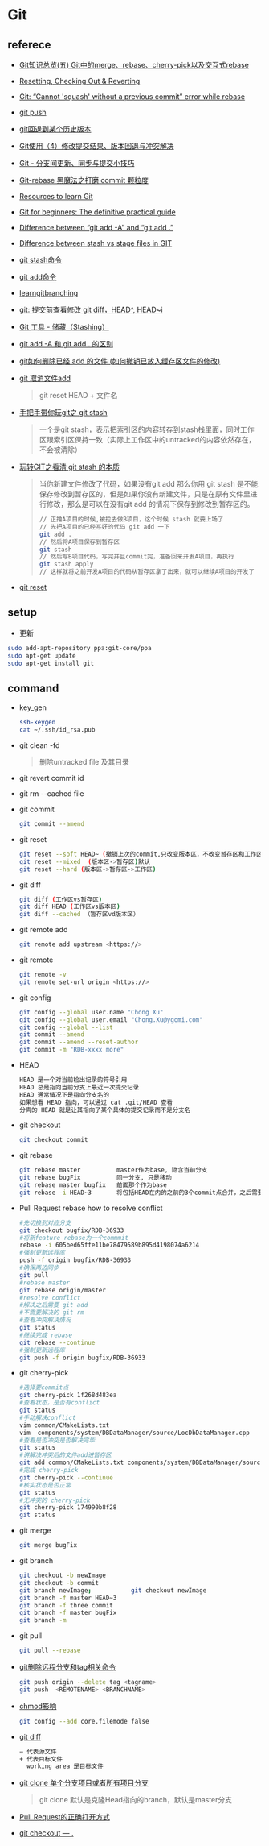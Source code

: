 # Git

## referece

* [Git知识总览(五) Git中的merge、rebase、cherry-pick以及交互式rebase](https://www.cnblogs.com/ludashi/p/8213550.html)
* [Resetting, Checking Out & Reverting](https://www.atlassian.com/git/tutorials/resetting-checking-out-and-reverting)
* [Git: “Cannot 'squash' without a previous commit” error while rebase](https://stackoverflow.com/questions/39595034/git-cannot-squash-without-a-previous-commit-error-while-rebase)
* [git push](https://www.atlassian.com/git/tutorials/syncing/git-push)
* [git回退到某个历史版本](https://www.cnblogs.com/duanweishi/p/7834364.html)
* [Git使用（4）修改提交结果、版本回退与冲突解决](https://blog.csdn.net/Kevin_cc98/article/details/78313113)
* [Git - 分支间更新、同步与提交小技巧](https://www.jianshu.com/p/86fdfc4fc114?utm_source=oschina-app)
* [Git-rebase 黑魔法之打磨 commit 颗粒度](https://blog.csdn.net/qq_32452623/article/details/79475057)
* [Resources to learn Git](http://try.github.io/)
* [Git for beginners: The definitive practical guide](https://stackoverflow.com/questions/315911/git-for-beginners-the-definitive-practical-guide)
* [Difference between “git add -A” and “git add .”](https://stackoverflow.com/questions/572549/difference-between-git-add-a-and-git-add)
* [Difference between stash vs stage files in GIT](https://stackoverflow.com/questions/31596869/difference-between-stash-vs-stage-files-in-git)
* [git stash命令](https://www.yiibai.com/git/git_stash.html)
* [git add命令](https://www.yiibai.com/git/git_add.html)
* [learngitbranching](https://learngitbranching.js.org/)
* [git: 提交前查看修改 git diff，HEAD^, HEAD~i](https://blog.csdn.net/gw569453350game/article/details/46998395)
* [Git 工具 - 储藏（Stashing）](https://git-scm.com/book/zh/v1/Git-%E5%B7%A5%E5%85%B7-%E5%82%A8%E8%97%8F%EF%BC%88Stashing%EF%BC%89)
* [git add -A 和 git add . 的区别](https://www.cnblogs.com/skura23/p/5859243.html)
* [git如何删除已经 add 的文件 (如何撤销已放入缓存区文件的修改)](https://blog.csdn.net/Kiss_The_sky/article/details/77921206)
* [git 取消文件add](https://blog.csdn.net/wukai_std/article/details/79025130)
  >git reset HEAD + 文件名

* [手把手带你玩git之 git stash](https://www.jianshu.com/p/0884ee3caa08)
  >一个是git stash，表示把索引区的内容转存到stash栈里面，同时工作区跟索引区保持一致（实际上工作区中的untracked的内容依然存在，不会被清除）

* [玩转GIT之看清 git stash 的本质](https://blog.csdn.net/AndyNikolas/article/details/79906132)
  >当你新建文件修改了代码，如果没有git add 那么你用 git stash 是不能保存修改到暂存区的，但是如果你没有新建文件，只是在原有文件里进行修改，那么是可以在没有git add 的情况下保存到修改到暂存区的。
  >
  >```bash
  >// 正撸A项目的时候,被拉去做B项目，这个时候 stash 就要上场了
  >// 先把A项目的已经写好的代码 git add 一下
  >git add .
  >// 然后将A项目保存到暂存区
  >git stash
  >// 然后写B项目代码，写完并且commit完，准备回来开发A项目，再执行
  >git stash apply
  >// 这样就将之前开发A项目的代码从暂存区拿了出来，就可以继续A项目的开发了
  >```
* [git reset](https://git-scm.com/book/zh/v2/Git-%E5%B7%A5%E5%85%B7-%E9%87%8D%E7%BD%AE%E6%8F%AD%E5%AF%86)

## setup

* 更新

```bash
sudo add-apt-repository ppa:git-core/ppa
sudo apt-get update
sudo apt-get install git
```

## command

* key_gen

  ```bash
  ssh-keygen
  cat ~/.ssh/id_rsa.pub
  ```

* git clean -fd
  > 删除untracked file 及其目录
  
* git revert commit id

* git rm --cached file

* git commit

  ```bash
  git commit --amend
  ```

* git reset

  ```bash
  git reset --soft HEAD~ (撤销上次的commit,只改变版本区，不改变暂存区和工作区)
  git reset --mixed  (版本区->暂存区)默认
  git reset --hard (版本区->暂存区->工作区)
  ```

* git diff

  ```bash
  git diff (工作区vs暂存区)
  git diff HEAD (工作区vs版本区)
  git diff --cached （暂存区vd版本区）
  ```

* git remote add

  ```bash
  git remote add upstream <https://>
  ```

* git remote

  ```bash
  git remote -v
  git remote set-url origin <https://>
  ```

* git config

  ```bash
  git config --global user.name "Chong Xu"
  git config --global user.email "Chong.Xu@ygomi.com"
  git config --global --list
  git commit --amend
  git commit --amend --reset-author
  git commit -m "RDB-xxxx more"
  ```

* HEAD

  ```bash
  HEAD 是一个对当前检出记录的符号引用
  HEAD 总是指向当前分支上最近一次提交记录
  HEAD 通常情况下是指向分支名的
  如果想看 HEAD 指向，可以通过 cat .git/HEAD 查看
  分离的 HEAD 就是让其指向了某个具体的提交记录而不是分支名
  ```

* git checkout

  ```bash
  git checkout commit
  ```

* git rebase

  ```bash
  git rebase master          master作为base, 隐含当前分支
  git rebase bugFix          同一分支, 只是移动
  git rebase master bugfix   前面那个作为base
  git rebase -i HEAD~3       将包括HEAD在内的之前的3个commit点合并，之后需要`git log` 查看，`git push origin "分支名" -f`
  ```

* Pull Request rebase how to resolve conflict

  ```bash
  #先切换到对应分支
  git checkout bugfix/RDB-36933
  #将新feature rebase为一个commmit
  rebase -i 605bed65ffe11be78479589b895d4198074a6214
  #强制更新远程库
  push -f origin bugfix/RDB-36933
  #确保两边同步
  git pull
  #rebase master
  git rebase origin/master
  #resolve conflict  
  #解决之后需要 git add
  #不需要解决的 git rm
  #查看冲突解决情况
  git status
  #继续完成 rebase
  git rebase --continue
  #强制更新远程库  
  git push -f origin bugfix/RDB-36933
  ```

* git cherry-pick

  ```bash
  #选择要commit点
  git cherry-pick 1f268d483ea
  #查看状态，是否有conflict
  git status
  #手动解决conflict
  vim common/CMakeLists.txt
  vim  components/system/DBDataManager/source/LocDbDataManager.cpp
  #查看是否冲突是否解决完毕
  git status
  #讲解决冲突后的文件add进暂存区
  git add common/CMakeLists.txt components/system/DBDataManager/source/LocDbDataManager.cpp
  #完成 cherry-pick
  git cherry-pick --continue
  #核实状态是否正常
  git status
  #无冲突的 cherry-pick
  git cherry-pick 174990b8f28
  git status
  ```

* git merge

  ```bash
  git merge bugFix
  ```

* git branch

  ```bash
  git checkout -b newImage
  git checkout -b commit
  git branch newImage;           git checkout newImage
  git branch -f master HEAD~3
  git branch -f three commit
  git branch -f master bugFix
  git branch -m
  ```

* git pull

  ```bash
  git pull --rebase
  ```

* [git删除远程分支和tag相关命令](https://blog.csdn.net/wulove52/article/details/52357108)

  ```bash
  git push origin --delete tag <tagname>
  git push  <REMOTENAME> <BRANCHNAME>
  ```

* [chmod影响](https://blog.csdn.net/ai2000ai/article/details/79628896)

  ```bash
  git config --add core.filemode false
  ```

* [git diff](https://blog.csdn.net/u013061183/article/details/76405531)

  ```bash
  — 代表源文件
  + 代表目标文件
    working area 是目标文件
  ```

* [git clone 单个分支项目或者所有项目分支](https://blog.csdn.net/she_lock/article/details/79453484)
  >git clone 默认是克隆Head指向的branch，默认是master分支
* [Pull Request的正确打开方式](https://blog.csdn.net/zhangdaiscott/article/details/17438153)
* [git checkout — .](https://stackoverflow.com/questions/41101998/git-checkout-vs-git-checkout)

